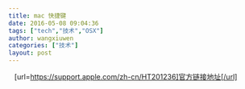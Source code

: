 ```yaml
---
title: mac 快捷键
date: 2016-05-08 09:04:36
tags: ["tech","技术","OSX"]
author: wangxiuwen
categories: ["技术"]
layout: post
---
```


  
[url=https://support.apple.com/zh-cn/HT201236]官方链接地址[/url]